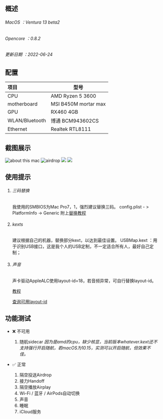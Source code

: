 ## 概述

###### MacOS ：Ventura 13 beta2

###### Opencore ：0.8.2

###### 更新日期 ：2022-06-24

## 配置

| 项目             | 型号                  |
| :--------------- | ---------------------|
| CPU              | AMD Ryzen 5 3600     |
| motherboard      | MSI B450M mortar max|
| GPU              | RX460 4GB   |
| WLAN/Bluetooth   | 博通 BCM943602CS    |
| Ethernet         | Realtek RTL8111    |

## 截图展示
![about this mac](https://s3.bmp.ovh/imgs/2022/06/18/644508e6070ba40b.png)
![airdrop](https://s3.bmp.ovh/imgs/2022/06/18/c83bb4b9920a223f.png)
![](https://s3.bmp.ovh/imgs/2022/06/18/84b2ac1481bc54db.png)
![](https://s3.bmp.ovh/imgs/2022/06/18/97f46e93ec16f842.png)

## 使用提示

1. ###### 三码替换

   我使用的SMBIOS为Mac Pro7，1，强烈建议替换三码。
   config.plist - > PlatformInfo -> Generic
   附上[替换教程](https://dortania.github.io/OpenCore-Post-Install/universal/iservices.html)

2. ###### kexts

   建议根据自己的机器，替换部分kext，以达到最佳设置。
   USBMap.kext ：用于识别USB接口，这是我个人的USB定制，不一定适合所有人，最好自己定制；

3. ###### 声音

   声卡驱动AppleALC使用layout-id=18，若音频异常，可自行替换layout-id。

   [教程](https://dortania.github.io/OpenCore-Post-Install/universal/audio.html)

   [查询可用layout-id](https://github.com/acidanthera/AppleALC/wiki/Supported-codecs)

## 功能测试

- ❌ 不可用

  1. 随航sidecar
     *因为是amd的cpu，缺少核显，当前版本whatever.kext还不支持强行开启随航，若macOS为10.15，实测可以开启随航，但效果不佳。*   

- ✅ 正常
  1. 隔空投送Airdrop
  2. 接力Handoff
  3. 隔空播放Airplay
  4. Wi-Fi / 蓝牙 / AirPods自动切换
  5. 声音
  6. 睡眠
  7. iCloud服务
